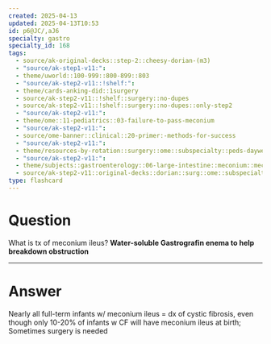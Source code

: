 ```yaml
---
created: 2025-04-13
updated: 2025-04-13T10:53
id: p6@JC/,aJ6
specialty: gastro
specialty_id: 168
tags:
  - source/ak-original-decks::step-2::cheesy-dorian-(m3)
  - "source/ak-step1-v11:": 
  - theme/uworld::100-999::800-899::803
  - "source/ak-step2-v11::!shelf:": 
  - theme/cards-anking-did::1surgery
  - source/ak-step2-v11::!shelf::surgery::no-dupes
  - source/ak-step2-v11::!shelf::surgery::no-dupes::only-step2
  - "source/ak-step2-v11:": 
  - theme/ome::11-pediatrics::03-failure-to-pass-meconium
  - "source/ak-step2-v11:": 
  - source/ome-banner::clinical::20-primer:-methods-for-success
  - "source/ak-step2-v11:": 
  - theme/resources-by-rotation::surgery::ome::subspecialty::peds-dayweekmonth
  - "source/ak-step2-v11:": 
  - theme/subjects::gastroenterology::06-large-intestine::meconium::meconium-ileus
  - source/ak-step2-v11::original-decks::dorian::surg::ome::subspecialty::peds-dayweekmonth"
type: flashcard
---
```


# Question
What is tx of meconium ileus?   **Water-soluble Gastrografin enema to help breakdown obstruction**

---

# Answer
Nearly all full-term infants w/ meconium ileus = dx of cystic fibrosis, even though only 10-20% of infants w CF will have meconium ileus at birth; Sometimes surgery is needed